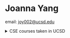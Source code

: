 # Joanna Yang

email: <joy002@ucsd.edu>

<details><summary>CSE courses taken in UCSD</summary>

```
CSE 8A
CSE 8B
CSE 12
CSE 15L
CSE 20
CSE 21
CSE 30
```

</p>
</details>